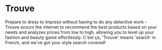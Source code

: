 # Trouve
Prepare to dress to impress without having to do any detective work - Trouve scours the internet to recommend the best products based on your needs and analyzes prices from low to high, allowing you to level up your fashion and beauty game effortlessly. C'est ça, 'Trouve' means 'search' in French, and we've got your style search covered!

